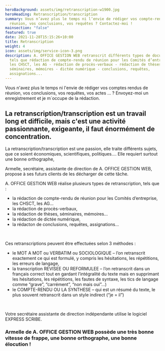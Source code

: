 ```yaml
---
heroBackground: assets/img/retranscription-w1900.jpg
heroHeading: Retranscription/transcription
summary: Vous n’avez plus le temps ni l’envie de rédiger vos compte-rendus de
  réunion, vos conclusions, vos requêtes ? Contactez-moi !
mainsection: "false"
featured: true
date: 2021-11-28T15:15:26+10:00
title: Retranscription
weight: 4
icon: assets/img/service-icon-3.png
description: A. OFFICE GESTION WEB retranscrit différents types de documents,
  tels que rédaction de compte-rendu de réunion pour les Comités d’entreprise,
  les CHSCT, les AG - rédaction de procès-verbaux - rédaction de thèses,
  séminaires, mémoires - dictée numérique - conclusions, requêtes,
  assignations...
---
```

Vous n'avez plus le temps ni l'envie de rédiger vos comptes rendus de réunion, vos conclusions, vos requêtes, vos actes ... ? Envoyez-moi un enregistrement et je m´occupe de la rédaction.

## La retranscription/transcription est un travail long et difficile, mais c'est une activité passionnante, exigeante, il faut énormément de concentration.

La retranscription/transcription est une passion, elle traite différents sujets, que ce soient économiques, scientifiques, politiques.... Elle requiert surtout une bonne orthographe, 

Armelle, secrétaire, assistante de direction de A. OFFICE GESTION WEB, propose à ses futurs clients de les décharger de cette tâche.

A. OFFICE GESTION WEB réalise plusieurs types de retranscription, tels que :

* la rédaction de compte-rendu de réunion pour les Comités d’entreprise, les CHSCT, les AG…
* la rédaction de procès-verbaux,
* la rédaction de thèses, séminaires, mémoires…
* la rédaction de dictée numérique,
* la rédacton de conclusions, requêtes, assignations…

<br>

Ces retranscriptions peuvent être effectuées selon 3 méthodes :

* le MOT A MOT ou VERBATIM ou SOCIOLOGIQUE – l’on retranscrit exactement ce qui est formulé, y compris les hésitations, les répétitions, les erreurs de langage,
* la transcription REVISEE OU REFORMULEE – l’on retranscrit dans un français correct tout en gardant l’intégralité du texte mais en supprimant les hésitations, les répétitions, les fautes de syntaxe, les tics de langage comme “grave”, “carrément”, “non mais oui”…)
* le COMPTE-RENDU OU LA SYNTHESE – qui est un résumé du texte, le plus souvent retranscrit dans un style indirect (“je = il”)

<br>

Votre secrétaire assistante de direction indépendante utilise le logiciel EXPRESS SCRIBE.

### Armelle de A. OFFICE GESTION WEB possède une très bonne vitesse de frappe, une bonne orthographe, une bonne élocution !